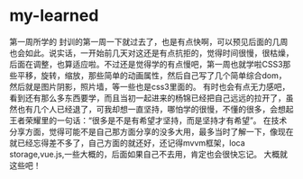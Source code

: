 # my-learned
第一周所学的
封训的第一周一下就过去了，也是有点快啊，可以预见后面的几周也会如此。说实话，一开始前几天对这还是有点抗拒的，觉得时间很慢，很枯燥，后面在调整，也算适应啦。不过还是觉得学的有点慢吧，第一周也就学啦CSS3那些平移，旋转，缩放，那些简单的动画属性，然后自己写了几个简单综合dom，然后就是图片阴影，照片墙，等一些也是css3里面的。
有时也会有点无力感吧，看到还有那么多东西要学，而且当初一起进来的杨锦已经把自己远远的拉开了，虽然也有几个人已经退了，可我却想一直坚持，哪怕学的很慢，不懂的很多，会想起王者荣耀里的一句话：“很多是不是有希望才坚持，而是坚持才有希望”。
在技术分享方面，觉得可能不是自己那方面分享的没多大用，最多当时了解一下，像现在就已经忘得差不多了，自己方面的就还好，还记得mvvm框架，loca storage,vue.js,一些大概的，后面如果自己不去用，肯定也会很快忘记。
大概就这些吧！
